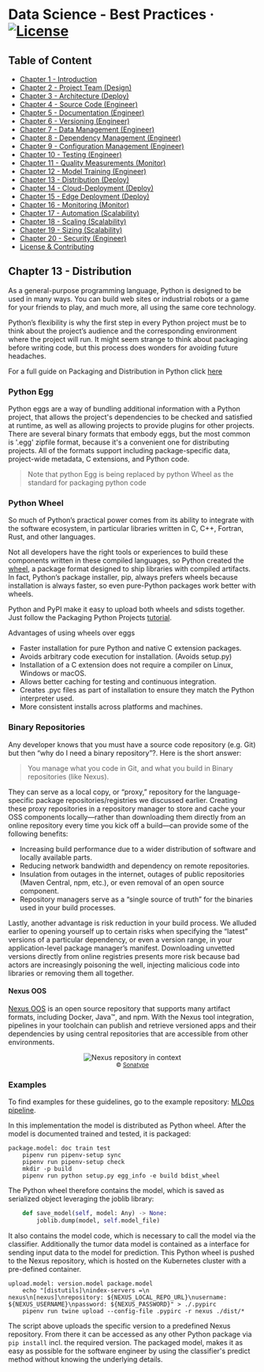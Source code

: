 # Data Science - Best Practices &middot; [![License](https://img.shields.io/badge/license-CC%20BY%204.0-blue)](./LICENSE.txt)

## Table of Content

- [Chapter 1 - Introduction](./readme.md#chapter-1---introduction)
- [Chapter 2 - Project Team (Design)](./project_team.md#chapter-2---project-team)
- [Chapter 3 - Architecture (Deploy)](./architecture.md#chapter-3---architecture)
- [Chapter 4 - Source Code (Engineer)](./source_code.md#chapter-4---source-code)
- [Chapter 5 - Documentation (Engineer)](./documentation.md#chapter-5---documentation)
- [Chapter 6 - Versioning (Engineer)](./versioning.md#chapter-6---versioning)
- [Chapter 7 - Data Management (Engineer)](./data_management.md#chapter-7---data-management)
- [Chapter 8 - Dependency Management (Engineer)](./dependency_management.md#chapter-8---dependency-management)
- [Chapter 9 - Configuration Management (Engineer)](./configuration_management.md#chapter-9---configuration-management)
- [Chapter 10 - Testing (Engineer)](./testing.md#chapter-10---testing)
- [Chapter 11 - Quality Measurements (Monitor)](./quality_measurements.md#chapter-11---quality-measurements)
- [Chapter 12 - Model Training (Engineer)](./model_training.md#chapter-12---model-training)
- [Chapter 13 - Distribution (Deploy)](./distribution.md#chapter-13---distribution)
- [Chapter 14 - Cloud-Deployment (Deploy)](./cloud_deployment.md#chapter-14---cloud-deployment)
- [Chapter 15 - Edge Deployment (Deploy)](./edge_deployment.md#chapter-15---edge-deployment)
- [Chapter 16 - Monitoring (Monitor)](./monitoring.md#chapter-16---monitoring)
- [Chapter 17 - Automation (Scalability)](./automation.md#chapter-17---automation)
- [Chapter 18 - Scaling (Scalability)](./scaling.md#chapter-18---scaling)
- [Chapter 19 - Sizing (Scalability)](./sizing.md#chapter-19---sizing)
- [Chapter 20 - Security (Engineer)](./security.md#chapter-20---security)
- [License & Contributing](./license.md)

## Chapter 13 - Distribution

As a general-purpose programming language, Python is designed to be used in many ways. You can build web sites or industrial robots or a game for your friends to play, and much more, all using the same core technology.

Python’s flexibility is why the first step in every Python project must be to think about the project’s audience and the corresponding environment where the project will run. It might seem strange to think about packaging before writing code, but this process does wonders for avoiding future headaches. 

For a full guide on Packaging and Distribution in Python click [here](https://packaging.python.org/guides/distributing-packages-using-setuptools/) 

### Python Egg

Python eggs are a way of bundling additional information with a Python project, that allows the project's dependencies to be checked and satisfied at runtime, as well as allowing projects to provide plugins for other projects. There are several binary formats that embody eggs, but the most common is '.egg' zipfile format, because it's a convenient one for distributing projects. All of the formats support including package-specific data, project-wide metadata, C extensions, and Python code.

> Note that python Egg is being replaced by python Wheel as the standard for packaging python code

### Python Wheel

So much of Python’s practical power comes from its ability to integrate with the software ecosystem, in particular libraries written in C, C++, Fortran, Rust, and other languages.

Not all developers have the right tools or experiences to build these components written in these compiled languages, so Python created the [wheel](https://wheel.readthedocs.io/en/stable/), a package format designed to ship libraries with compiled artifacts. In fact, Python’s package installer, pip, always prefers wheels because installation is always faster, so even pure-Python packages work better with wheels.

Python and PyPI make it easy to upload both wheels and sdists together. Just follow the Packaging Python Projects [tutorial](https://packaging.python.org/tutorials/packaging-projects/).

Advantages of using wheels over eggs

- Faster installation for pure Python and native C extension packages.
- Avoids arbitrary code execution for installation. (Avoids setup.py)
- Installation of a C extension does not require a compiler on Linux, Windows or macOS.
- Allows better caching for testing and continuous integration.
- Creates .pyc files as part of installation to ensure they match the Python interpreter used.
- More consistent installs across platforms and machines.


### Binary Repositories

Any developer knows that you must have a source code repository (e.g. Git) but then “why do I need a binary repository”?. Here is the short answer:

> You manage what you code in Git, and what you build in Binary repositories (like Nexus).

They can serve as a local copy, or “proxy,” repository for the language-specific package repositories/registries we discussed earlier. Creating these proxy repositories in a repository manager to store and cache your OSS components locally—rather than downloading them directly from an online repository every time you kick off a build—can provide some of the following benefits:

- Increasing build performance due to a wider distribution of software and locally available parts.
- Reducing network bandwidth and dependency on remote repositories.
- Insulation from outages in the internet, outages of public repositories (Maven Central, npm, etc.), or even removal of an open source component.
- Repository managers serve as a “single source of truth” for the binaries used in your build processes.

Lastly, another advantage is risk reduction in your build process. We alluded earlier to opening yourself up to certain risks when specifying the “latest” versions of a particular dependency, or even a version range, in your application-level package manager’s manifest. Downloading unvetted versions directly from online registries presents more risk because bad actors are increasingly poisoning the well, injecting malicious code into libraries or removing them all together.

#### Nexus OOS

[Nexus OOS](https://www.sonatype.com/nexus-repository-oss) is an open source repository that supports many artifact formats, including Docker, Java™, and npm. With the Nexus tool integration, pipelines in your toolchain can publish and retrieve versioned apps and their dependencies by using central repositories that are accessible from other environments.

<p align="center">
    <img src="https://www.sonatype.com/hs-fs/hubfs/Nexus_Repo_SDLC@2x.png" alt="Nexus repository in context"> <br/>
  <sub>&copy; <a href="https://www.sonatype.com/products/repository-oss-vs-pro-features">Sonatype</a></sub>
</p>

### Examples

To find examples for these guidelines, go to the example repository: [MLOps pipeline](https://github.ibm.com/datascience-ibm/example-mlops-model-pipeline).

In this implementation the model is distributed as Python wheel.
After the model is documented trained and tested, it is packaged:
```
package.model: doc train test
	pipenv run pipenv-setup sync
	pipenv run pipenv-setup check
	mkdir -p build
	pipenv run python setup.py egg_info -e build bdist_wheel
``` 
The Python wheel therefore contains the model, which is saved as serialized object leveraging the joblib library:

```python
    def save_model(self, model: Any) -> None:
        joblib.dump(model, self.model_file)
```
It also contains the model code, which is necessary to call the model via the classifier.
Additionally the tumor data model is contained as a interface for sending input data to the model for prediction.
This Python wheel is pushed to the Nexus repository, which is hosted on the Kubernetes cluster with a pre-defined container.
```
upload.model: version.model package.model
	echo "[distutils]\nindex-servers =\n    nexus\n[nexus]\nrepository: ${NEXUS_LOCAL_REPO_URL}\nusername: ${NEXUS_USERNAME}\npassword: ${NEXUS_PASSWORD}" > ./.pypirc
	pipenv run twine upload --config-file .pypirc -r nexus ./dist/*
```
The script above uploads the specific version to a predefined Nexus repository.
From there it can be accessed as any other Python package via `pip install` incl. the required version.
The packaged model, makes it as easy as possible for the software engineer by using the classifier's predict method  without knowing the underlying details.    